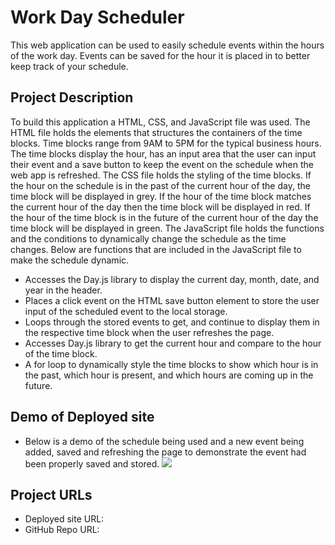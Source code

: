 # Work Day Scheduler
This web application can be used to easily schedule events within the hours of the work day. Events can be saved for the hour it is placed in to better keep track of your schedule.

## Project Description
To build this application a HTML, CSS, and JavaScript file was used. The HTML file holds the elements that structures the containers of the time blocks. Time blocks range from 9AM to 5PM for the typical business hours. The time blocks display the hour, has an input area that the user can input their event and a save button to keep the event on the schedule when the web app is refreshed. The CSS file holds the styling of the time blocks. If the hour on the schedule is in the past of the current hour of the day, the time block will be displayed in grey. If the hour of the time block matches the current hour of the day then the time block will be displayed in red. If the hour of the time block is in the future of the current hour of the day the time block will be displayed in green. The JavaScript file holds the functions and the conditions to dynamically change the schedule as the time changes. Below are functions that are included in the JavaScript file to make the schedule dynamic.
* Accesses the Day.js library to display the current day, month, date, and year in the header.
* Places a click event on the HTML save button element to store the user input of the scheduled event to the local storage.
* Loops through the stored events to get, and continue to display them in the respective time block when the user refreshes the page.
* Accesses Day.js library to get the current hour and compare to the hour of the time block.
* A for loop to dynamically style the time blocks to show which hour is in the past, which hour is present, and which hours are coming up in the future. 

## Demo of Deployed site
* Below is a demo of the schedule being used and a new event being added, saved and refreshing the page to demonstrate the event had been properly saved and stored.
![](./Assets/Demo%20of%20Work%20Day%20Schedule.gif)

## Project URLs
* Deployed site URL:
* GitHub Repo URL: